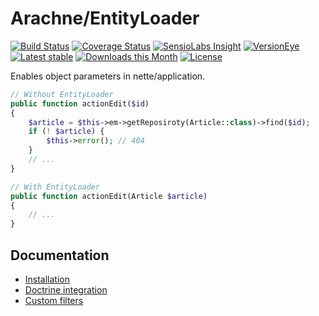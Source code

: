 Arachne/EntityLoader
====

[![Build Status](https://img.shields.io/travis/Arachne/EntityLoader/master.svg?style=flat-square)](https://travis-ci.org/Arachne/EntityLoader/branches)
[![Coverage Status](https://img.shields.io/coveralls/Arachne/EntityLoader/master.svg?style=flat-square)](https://coveralls.io/github/Arachne/EntityLoader?branch=master)
[![SensioLabs Insight](https://img.shields.io/sensiolabs/i/ba908bed-3f70-4669-bdd1-8af91b4d4606.svg?style=flat-square)](https://insight.sensiolabs.com/projects/ba908bed-3f70-4669-bdd1-8af91b4d4606)
[![VersionEye](https://img.shields.io/versioneye/d/php/arachne:entity-loader.svg?style=flat-square)](https://www.versioneye.com/php/arachne:entity-loader)
[![Latest stable](https://img.shields.io/packagist/v/arachne/entity-loader.svg?style=flat-square)](https://packagist.org/packages/arachne/entity-loader)
[![Downloads this Month](https://img.shields.io/packagist/dm/arachne/entity-loader.svg?style=flat-square)](https://packagist.org/packages/arachne/entity-loader)
[![License](https://img.shields.io/badge/license-MIT-blue.svg?style=flat-square)](https://github.com/Arachne/EntityLoader/blob/master/license.md)

Enables object parameters in nette/application.

```php
// Without EntityLoader
public function actionEdit($id)
{
	$article = $this->em->getReposiroty(Article::class)->find($id);
	if (! $article) {
		$this->error(); // 404
	}
	// ...
}

// With EntityLoader
public function actionEdit(Article $article)
{
	// ...
}
```

Documentation
----

- [Installation](docs/installation.md)
- [Doctrine integration](docs/doctrine-integration.md)
- [Custom filters](docs/custom-filters.md)
